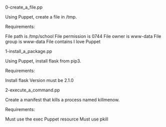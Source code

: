 0-create_a_file.pp

Using Puppet, create a file in /tmp.

Requirements:

File path is /tmp/school
File permission is 0744
File owner is www-data
File group is www-data
File contains I love Puppet

1-install_a_package.pp

Using Puppet, install flask from pip3.

Requirements:

Install flask
Version must be 2.1.0

2-execute_a_command.pp

Create a manifest that kills a process named killmenow.

Requirements:

Must use the exec Puppet resource
Must use pkill































